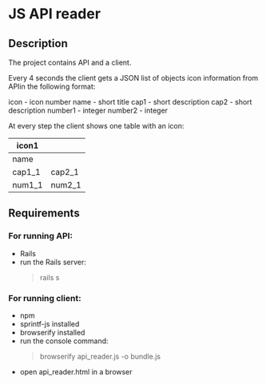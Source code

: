 # JS API reader

## Description
The project contains API and a client.

Every 4 seconds the client gets a JSON list of objects icon information from APIin the following format:

icon - icon number
name - short title
cap1 - short description
cap2 -  short description
number1 - integer
number2 - integer

At every step the client shows one table with an icon:
 
| icon1  |        |
|--------|--------|
| name   |        |
| cap1_1 | cap2_1 |
| num1_1 | num2_1 |

## Requirements

### For running API:
 - Rails
 - run the Rails server:
	> rails s

### For running client:
 - npm
 - sprintf-js installed
 - browserify installed
 - run the console command:
	> browserify api_reader.js -o bundle.js
 - open api_reader.html in a browser

